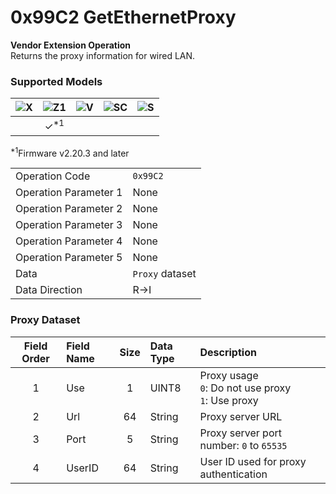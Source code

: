 # 0x99C2 GetEthernetProxy

**Vendor Extension Operation**  
Returns the proxy information for wired LAN.  

### Supported Models
| ![X](https://img.shields.io/badge/X-purple) | ![Z1](https://img.shields.io/badge/Z1-blue) | ![V](https://img.shields.io/badge/V-green) | ![SC](https://img.shields.io/badge/SC-orange) | ![S](https://img.shields.io/badge/S-red) |
|:-:|:-:|:-:|:-:|:-:|
|   | ✓<sup>\*1</sup> |   |   |   |

<sup>\*1</sup>Firmware v2.20.3 and later  

| | |
|:--|:--|
| Operation Code | `0x99C2` |
| Operation Parameter 1 | None |
| Operation Parameter 2 | None |
| Operation Parameter 3 | None |
| Operation Parameter 4 | None |
| Operation Parameter 5 | None |
| Data | `Proxy` dataset |
| Data Direction | R->I |

### Proxy Dataset

| Field Order | Field Name | Size | Data Type | Description |
|:-:|:--|:-:|:--|:--|
| 1 | Use | 1 | UINT8 | Proxy usage<br>`0`: Do not use proxy<br>`1`: Use proxy |
| 2 | Url | 64 | String | Proxy server URL |
| 3 | Port | 5 | String | Proxy server port number: `0` to `65535` |
| 4 | UserID | 64 | String | User ID used for proxy authentication |
